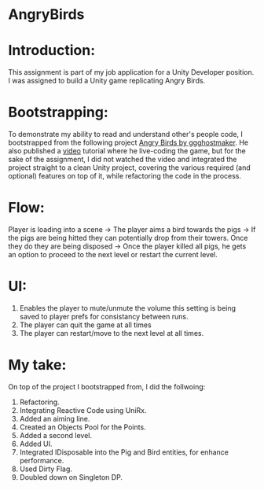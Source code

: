 # AngryBirds

# Introduction:
This assignment is part of my job application for a Unity Developer position. I was assigned to build a Unity game replicating Angry Birds.

# Bootstrapping:
To demonstrate my ability to read and understand other's people code, I bootstrapped from the following project
[Angry Birds by ggghostmaker](https://github.com/ggghostmaker/angrybirds). He also published a [video](https://www.youtube.com/watch?v=r7UDs5kLoB4) tutorial where he live-coding the game, but for the sake of the assignment, I did not watched the video and integrated the project straight to a clean Unity project, covering the various required (and optional) features on top of it, while refactoring the code in the process.

# Flow:
Player is loading into a scene -> The player aims a bird towards the pigs -> If the pigs are being hitted they can potentially drop from their towers. Once they do they are being disposed -> Once the player killed all pigs, he gets an option to proceed to the next level or restart the current level. 

# UI:
1. Enables the player to mute/unmute the volume this setting is being saved to player prefs for consistancy between runs.
2. The player can quit the game at all times
3. The player can restart/move to the next level at all times.

# My take:
On top of the project I bootstrapped from, I did the follwoing:

1. Refactoring.
2. Integrating Reactive Code using UniRx.
3. Added an aiming line.
4. Created an Objects Pool for the Points.
5. Added a second level.
6. Added UI.
7. Integrated IDisposable into the Pig and Bird entities, for enhance performance.
8. Used Dirty Flag.
9. Doubled down on Singleton DP.

    

